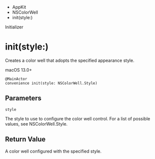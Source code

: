 

- AppKit
- NSColorWell
-  init(style:) 

Initializer

# init(style:)

Creates a color well that adopts the specified appearance style.

macOS 13.0+

``` source
@MainActor
convenience init(style: NSColorWell.Style)
```

## Parameters 

`style`  

The style to use to configure the color well control. For a list of possible values, see NSColorWell.Style.

## Return Value

A color well configured with the specified style.

